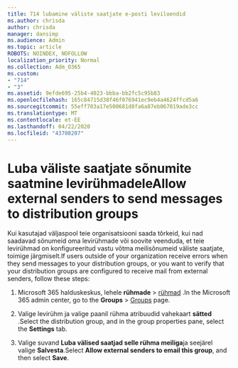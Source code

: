 ```yaml
---
title: 714 lubamine väliste saatjate e-posti leviloendid
ms.author: chrisda
author: chrisda
manager: dansimp
ms.audience: Admin
ms.topic: article
ROBOTS: NOINDEX, NOFOLLOW
localization_priority: Normal
ms.collection: Adm_O365
ms.custom:
- "714"
- "3"
ms.assetid: 9efde695-25b4-4023-bbba-bb2fc5c95b83
ms.openlocfilehash: 165c84715d38f46f076941ec9eb4a4624ffcd5a6
ms.sourcegitcommit: 55eff703a17e500681d8fa6a87eb067019ade3cc
ms.translationtype: MT
ms.contentlocale: et-EE
ms.lasthandoff: 04/22/2020
ms.locfileid: "43708207"
---
```

# <a name="allow-external-senders-to-send-messages-to-distribution-groups"></a><span data-ttu-id="eeb88-102">Luba väliste saatjate sõnumite saatmine levirühmadele</span><span class="sxs-lookup"><span data-stu-id="eeb88-102">Allow external senders to send messages to distribution groups</span></span>

<span data-ttu-id="eeb88-103">Kui kasutajad väljaspool teie organisatsiooni saada tõrkeid, kui nad saadavad sõnumeid oma levirühmade või soovite veenduda, et teie levirühmad on konfigureeritud vastu võtma meilisõnumeid väliste saatjate, toimige järgmiselt.</span><span class="sxs-lookup"><span data-stu-id="eeb88-103">If users outside of your organization receive errors when they send messages to your distribution groups, or you want to verify that your distribution groups are configured to receive mail from external senders, follow these steps:</span></span>

1. <span data-ttu-id="eeb88-104">Microsoft 365 halduskeskus, lehele **rühmade** > [rühmad](https://portal.office.com/adminportal/home#/groups) .</span><span class="sxs-lookup"><span data-stu-id="eeb88-104">In the Microsoft 365 admin center, go to the **Groups** > [Groups](https://portal.office.com/adminportal/home#/groups) page.</span></span>  

2. <span data-ttu-id="eeb88-105">Valige levirühm ja valige paanil rühma atribuudid vahekaart **sätted** .</span><span class="sxs-lookup"><span data-stu-id="eeb88-105">Select the distribution group, and in the group properties pane, select the **Settings** tab.</span></span>

3. <span data-ttu-id="eeb88-106">Valige suvand **Luba välised saatjad selle rühma meiliga**ja seejärel valige **Salvesta**.</span><span class="sxs-lookup"><span data-stu-id="eeb88-106">Select **Allow external senders to email this group**, and then select **Save**.</span></span>

